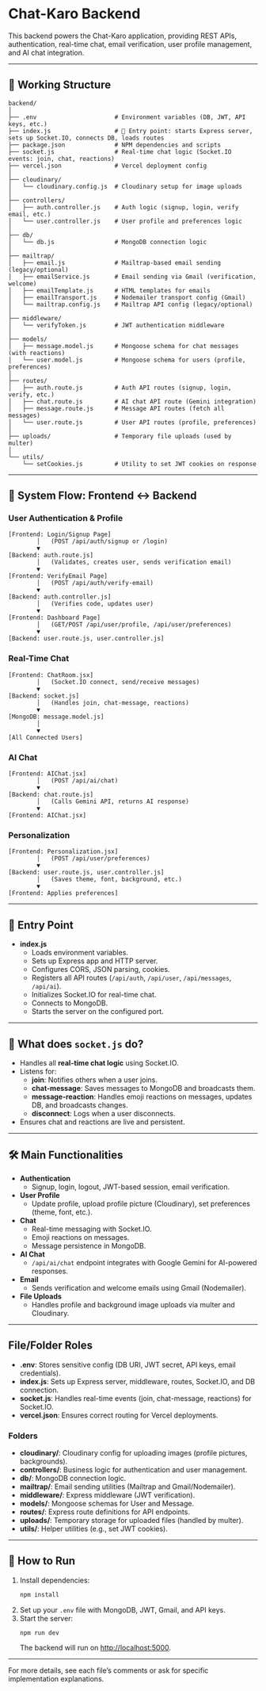 # Chat-Karo Backend

This backend powers the Chat-Karo application, providing REST APIs, authentication, real-time chat, email verification, user profile management, and AI chat integration.

---

## 📁 Working Structure

```
backend/
│
├── .env                      # Environment variables (DB, JWT, API keys, etc.)
├── index.js                  # 🚀 Entry point: starts Express server, sets up Socket.IO, connects DB, loads routes
├── package.json              # NPM dependencies and scripts
├── socket.js                 # Real-time chat logic (Socket.IO events: join, chat, reactions)
├── vercel.json               # Vercel deployment config
│
├── cloudinary/
│   └── cloudinary.config.js  # Cloudinary setup for image uploads
│
├── controllers/
│   ├── auth.controller.js    # Auth logic (signup, login, verify email, etc.)
│   └── user.controller.js    # User profile and preferences logic
│
├── db/
│   └── db.js                 # MongoDB connection logic
│
├── mailtrap/
│   ├── email.js              # Mailtrap-based email sending (legacy/optional)
│   ├── emailService.js       # Email sending via Gmail (verification, welcome)
│   ├── emailTemplate.js      # HTML templates for emails
│   ├── emailTransport.js     # Nodemailer transport config (Gmail)
│   └── mailtrap.config.js    # Mailtrap API config (legacy/optional)
│
├── middleware/
│   └── verifyToken.js        # JWT authentication middleware
│
├── models/
│   ├── message.model.js      # Mongoose schema for chat messages (with reactions)
│   └── user.model.js         # Mongoose schema for users (profile, preferences)
│
├── routes/
│   ├── auth.route.js         # Auth API routes (signup, login, verify, etc.)
│   ├── chat.route.js         # AI chat API route (Gemini integration)
│   ├── message.route.js      # Message API routes (fetch all messages)
│   └── user.route.js         # User API routes (profile, preferences)
│
├── uploads/                  # Temporary file uploads (used by multer)
│
└── utils/
    └── setCookies.js         # Utility to set JWT cookies on response
```

---

## 🔄 System Flow: Frontend ↔ Backend

### User Authentication & Profile

```
[Frontend: Login/Signup Page]
        │   (POST /api/auth/signup or /login)
        ▼
[Backend: auth.route.js]
        │   (Validates, creates user, sends verification email)
        ▼
[Frontend: VerifyEmail Page]
        │   (POST /api/auth/verify-email)
        ▼
[Backend: auth.controller.js]
        │   (Verifies code, updates user)
        ▼
[Frontend: Dashboard Page]
        │   (GET/POST /api/user/profile, /api/user/preferences)
        ▼
[Backend: user.route.js, user.controller.js]
```

### Real-Time Chat

```
[Frontend: ChatRoom.jsx]
        │   (Socket.IO connect, send/receive messages)
        ▼
[Backend: socket.js]
        │   (Handles join, chat-message, reactions)
        ▼
[MongoDB: message.model.js]
        │
        ▼
[All Connected Users]
```

### AI Chat

```
[Frontend: AIChat.jsx]
        │   (POST /api/ai/chat)
        ▼
[Backend: chat.route.js]
        │   (Calls Gemini API, returns AI response)
        ▼
[Frontend: AIChat.jsx]
```

### Personalization

```
[Frontend: Personalization.jsx]
        │   (POST /api/user/preferences)
        ▼
[Backend: user.route.js, user.controller.js]
        │   (Saves theme, font, background, etc.)
        ▼
[Frontend: Applies preferences]
```

---

## 🚦 Entry Point

- **index.js**  
  - Loads environment variables.
  - Sets up Express app and HTTP server.
  - Configures CORS, JSON parsing, cookies.
  - Registers all API routes (`/api/auth`, `/api/user`, `/api/messages`, `/api/ai`).
  - Initializes Socket.IO for real-time chat.
  - Connects to MongoDB.
  - Starts the server on the configured port.

---

## 🔌 What does `socket.js` do?

- Handles all **real-time chat logic** using Socket.IO.
- Listens for:
  - **join**: Notifies others when a user joins.
  - **chat-message**: Saves messages to MongoDB and broadcasts them.
  - **message-reaction**: Handles emoji reactions on messages, updates DB, and broadcasts changes.
  - **disconnect**: Logs when a user disconnects.
- Ensures chat and reactions are live and persistent.

---

## 🛠️ Main Functionalities

- **Authentication**
  - Signup, login, logout, JWT-based session, email verification.
- **User Profile**
  - Update profile, upload profile picture (Cloudinary), set preferences (theme, font, etc.).
- **Chat**
  - Real-time messaging with Socket.IO.
  - Emoji reactions on messages.
  - Message persistence in MongoDB.
- **AI Chat**
  - `/api/ai/chat` endpoint integrates with Google Gemini for AI-powered responses.
- **Email**
  - Sends verification and welcome emails using Gmail (Nodemailer).
- **File Uploads**
  - Handles profile and background image uploads via multer and Cloudinary.

---

## File/Folder Roles

- **.env**: Stores sensitive config (DB URI, JWT secret, API keys, email credentials).
- **index.js**: Sets up Express server, middleware, routes, Socket.IO, and DB connection.
- **socket.js**: Handles real-time events (join, chat-message, reactions) for Socket.IO.
- **vercel.json**: Ensures correct routing for Vercel deployments.

### Folders

- **cloudinary/**: Cloudinary config for uploading images (profile pictures, backgrounds).
- **controllers/**: Business logic for authentication and user management.
- **db/**: MongoDB connection logic.
- **mailtrap/**: Email sending utilities (Mailtrap and Gmail/Nodemailer).
- **middleware/**: Express middleware (JWT verification).
- **models/**: Mongoose schemas for User and Message.
- **routes/**: Express route definitions for API endpoints.
- **uploads/**: Temporary storage for uploaded files (handled by multer).
- **utils/**: Helper utilities (e.g., set JWT cookies).

---

## 📝 How to Run

1. Install dependencies:
   ```sh
   npm install
   ```
2. Set up your `.env` file with MongoDB, JWT, Gmail, and API keys.
3. Start the server:
   ```sh
   npm run dev
   ```
   The backend will run on [http://localhost:5000](http://localhost:5000).

---

For more details, see each file’s comments or ask for specific implementation explanations.